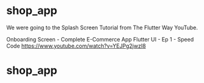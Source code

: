 # shop_app

We were going to the Splash Screen Tutorial from The Flutter Way YouTube. 

Onboarding Screen - Complete E-Commerce App Flutter UI - Ep 1 - Speed Code
https://www.youtube.com/watch?v=YEJPg2jwzI8


# shop_app
